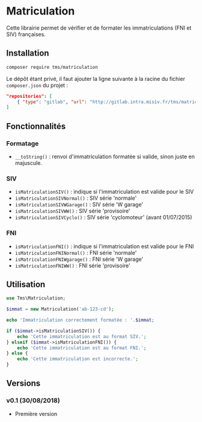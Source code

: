 # Matriculation
Cette librairie permet de vérifier et de formater les immatriculations (FNI et SIV) françaises.

## Installation
```bash
composer require tms/matriculation
```
Le dépôt étant privé, il faut ajouter la ligne suivante à la racine du fichier `composer.json` du projet :
```json
"repositories": [
    { "type": "gitlab", "url": "http://gitlab.intra.misiv.fr/tms/matriculation.git" }
]
```

## Fonctionnalités
### Formatage
* `__toString()` : renvoi d'immatriculation formatée si valide, sinon juste en majuscule.

### SIV
* `isMatriculationSIV()` : indique si l'immatriculation est valide pour le SIV
* `isMatriculationSIVNormal()` : SIV série 'normale'
* `isMatriculationSIVWGarage()` : SIV série 'W garage'
* `isMatriculationSIVWW()` : SIV série 'provisoire'
* `isMatriculationSIVCyclo()` : SIV série 'cyclomoteur' (avant 01/07/2015)

### FNI
* `isMatriculationFNI()` : indique si l'immatriculation est valide pour le FNI
* `isMatriculationFNINormal()` : FNI série 'normale'
* `isMatriculationFNIWgarage()` : FNI série 'W garage'
* `isMatriculationFNIWW()` :  FNI série 'provisoire'

## Utilisation
```php
use Tms\Matriculation;

$immat = new Matriculation('ab-123-cd');

echo 'Immatriculation correctement formatée : '.$immat;

if ($immat->isMatriculationSIV()) {
    echo 'Cette immatriculation est au format SIV.';
} elseif ($immat->isMatriculationFNI()) {
    echo 'Cette immatriculation est au format FNI.';
} else {
    echo 'Cette immatriculation est incorrecte.';
}
```

## Versions
### v0.1 (30/08/2018)
* Première version
